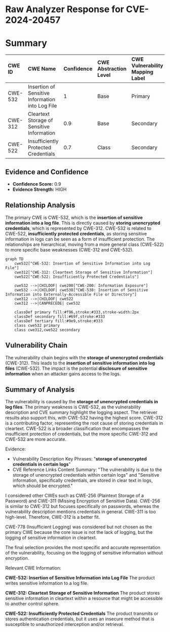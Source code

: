# Raw Analyzer Response for CVE-2024-20457

# Summary
| CWE ID  | CWE Name                                                        | Confidence | CWE Abstraction Level | CWE Vulnerability Mapping Label | CWE-Vulnerability Mapping Notes |
| :-------- | :-------------------------------------------------------------- | :--------- | :-------------------- | :------------------------------ | :------------------------------ |
| CWE-532   | Insertion of Sensitive Information into Log File             | 1          | Base                  | Primary                         | Allowed                         |
| CWE-312   | Cleartext Storage of Sensitive Information                    | 0.9        | Base                  | Secondary                       | Allowed                         |
| CWE-522   | Insufficiently Protected Credentials                          | 0.7        | Class                 | Secondary                       | Allowed-with-Review             |

## Evidence and Confidence

*   **Confidence Score:** 0.9
*   **Evidence Strength:** HIGH

## Relationship Analysis
The primary CWE is CWE-532, which is the **insertion of sensitive information into a log file**. This is directly caused by **storing unencrypted credentials**, which is represented by CWE-312. CWE-532 is related to CWE-522, **insufficiently protected credentials**, as storing sensitive information in logs can be seen as a form of insufficient protection. The relationships are hierarchical, moving from a more general class (CWE-522) to more specific base weaknesses (CWE-312 and CWE-532).

```mermaid
graph TD
    cwe532["CWE-532: Insertion of Sensitive Information into Log File"]
    cwe312["CWE-312: Cleartext Storage of Sensitive Information"]
    cwe522["CWE-522: Insufficiently Protected Credentials"]

    cwe532 -->|CHILDOF| cwe200["CWE-200: Information Exposure"]
    cwe532 -->|CHILDOF| cwe538["CWE-538: Insertion of Sensitive Information into Externally-Accessible File or Directory"]    
    cwe312 -->|CHILDOF| cwe522
    cwe312 -->|CANPRECEDE| cwe532

    classDef primary fill:#f96,stroke:#333,stroke-width:2px
    classDef secondary fill:#69f,stroke:#333
    classDef tertiary fill:#9e9,stroke:#333
    class cwe532 primary
    class cwe312,cwe522 secondary
```

## Vulnerability Chain
The vulnerability chain begins with the **storage of unencrypted credentials** (CWE-312). This leads to the **insertion of sensitive information into log files** (CWE-532). The impact is the potential **disclosure of sensitive information** when an attacker gains access to the logs.

## Summary of Analysis
The vulnerability is caused by the **storage of unencrypted credentials in log files**. The primary weakness is CWE-532, as the vulnerability description and CVE summary highlight the logging aspect. The retriever results also support this, with CWE-532 having the highest score. CWE-312 is a contributing factor, representing the root cause of storing credentials in cleartext. CWE-522 is a broader classification that encompasses the insufficient protection of credentials, but the more specific CWE-312 and CWE-532 are more accurate.

Evidence:
- Vulnerability Description Key Phrases: "**storage of unencrypted credentials in certain logs**"
- CVE Reference Links Content Summary: "The vulnerability is due to the storage of unencrypted credentials within certain logs" and "Sensitive information, specifically credentials, are stored in clear text in logs, which should be encrypted."

I considered other CWEs such as CWE-256 (Plaintext Storage of a Password) and CWE-311 (Missing Encryption of Sensitive Data). CWE-256 is similar to CWE-312 but focuses specifically on passwords, whereas the vulnerability description mentions credentials in general. CWE-311 is too high-level. Therefore, CWE-312 is a better fit.

CWE-778 (Insufficient Logging) was considered but not chosen as the primary CWE because the core issue is not the lack of logging, but the logging of sensitive information in cleartext.

The final selection provides the most specific and accurate representation of the vulnerability, focusing on the logging of sensitive information without encryption.

Relevant CWE Information:

**CWE-532: Insertion of Sensitive Information into Log File**
The product writes sensitive information to a log file.

**CWE-312: Cleartext Storage of Sensitive Information**
The product stores sensitive information in cleartext within a resource that might be accessible to another control sphere.

**CWE-522: Insufficiently Protected Credentials**
The product transmits or stores authentication credentials, but it uses an insecure method that is susceptible to unauthorized interception and/or retrieval.